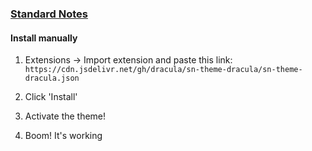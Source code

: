 ### [Standard Notes](https://standardnotes.org/)

#### Install manually

1. Extensions → Import extension and paste this link: ` https://cdn.jsdelivr.net/gh/dracula/sn-theme-dracula/sn-theme-dracula.json `

2. Click 'Install'

3. Activate the theme!

4. Boom! It's working
